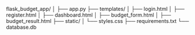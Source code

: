 flask_budget_app/
│
├── app.py
├── templates/
│   ├── login.html
│   ├── register.html
│   ├── dashboard.html
│   ├── budget_form.html
│   ├── budget_result.html
├── static/
│   └── styles.css
├── requirements.txt
└── database.db
